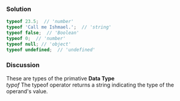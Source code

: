 ### Solution 
``` JavaScript
typeof 23.5;  // 'number'
typeof 'Call me Ishmael.';  // 'string'
typeof false;  // 'Boolean'
typeof 0;  // 'number' 
typeof null; // 'object'
typeof undefined;  // 'undefined'
``` 
### Discussion 
These are types of the primative **Data Type**     
*typof* The typeof operator returns a string indicating the type of the operand's value.

